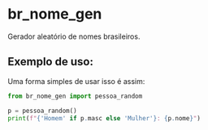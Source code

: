 # br_nome_gen
Gerador aleatório de nomes brasileiros.

## Exemplo de uso:

Uma forma simples de usar isso é assim:

```python
from br_nome_gen import pessoa_random

p = pessoa_random()
print(f"{'Homem' if p.masc else 'Mulher'}: {p.nome}")
```